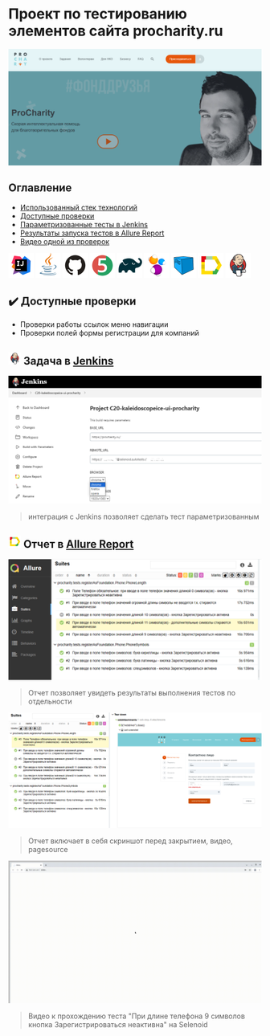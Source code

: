 # Проект по тестированию элементов сайта procharity.ru

<p align = "center">

<img title="procharitymain" alt = "frontpage" src="media/screen/procharityMainPage.PNG" width="700">
</p>
<a name="Ссылка"></a>

## Оглавление

- <a href="#tools">Использованный стек технологий</a>
- <a href="#list">Доступные проверки</a>
- <a href="#jenkins">Параметризованные тесты в Jenkins</a>
- <a href="#allure">Результаты запуска тестов в Allure Report</a>
- <a href="#vid">Видео одной из проверок</a>


<p align="left">
<a id="tools"></a>
<a href="https://www.jetbrains.com/idea/"><img src="media/logo/Intelij_IDEA.svg" width="50" height="50"  alt="IDEA" title="IntelliJ IDEA"/></a>
<a href="https://www.java.com/"><img src="media/logo/Java.svg" width="50" height="50" alt="Java" title="Java"/></a>
<a href="https://github.com/"><img src="media/logo/GitHub.svg" width="50" height="50" alt="Github" title="GitHub"/></a>
<a href="https://junit.org/junit5/"><img src="media\logo\JUnit5.svg" width="50" height="50" alt="JUnit 5" title="JUnit 5"/></a>
<a href="https://gradle.org/"><img src="media/logo/Gradle.svg" width="50" height="50" alt="Gradle" title="Gradle"/></a>
<a href="https://selenide.org/"><img src="media/logo/Selenide.svg" width="50" height="50" alt="Selenide" title="Selenide"/></a>
<a href="https://aerokube.com/selenoid/"><img src="media/logo/Selenoid.svg" width="50" height="50" alt="Selenoid" title="Selenoid"/></a>
<a href="https://github.com/allure-framework/allure2"><img src="media/logo/Allure_Report.svg" width="50" height="50" alt="Allure" title="Allure"/></a>
<a href="https://www.jenkins.io/"><img src="media/logo/Jenkins.svg" width="50" height="50" alt="Jenkins" title="Jenkins"/></a>
</p>

<a id="list"></a>

## :heavy_check_mark: Доступные проверки

- Проверки работы ссылок меню навигации
- Проверки полей формы регистрации для компаний

## <img src="media/logo/Jenkins.svg" width="25" height="25"  alt="Jenkins"/></a> Задача в <a target="_blank" href="https://jenkins.autotests.cloud/">Jenkins</a>

<p align="center">
<a id="jenkins"></a>
<img title="Jenkins" alt="Jenkins" src="media/screen/jenkinsparameters.png"> </p> 

> интеграция с Jenkins позволяет сделать тест параметризованным

<a id="allure"></a>

## <img src="media/logo/Allure_Report.svg" width="25" height="25"  alt="Allure"/></a> Отчет в <a target="_blank" href="https://allure.autotests.cloud/">Allure Report</a>

<p align="center">
<img title="Allure Overview" alt="allure" src="media/screen/phonetests.PNG">
</p>

> Отчет позволяет увидеть результаты выполнения тестов по отдельности
<p align="center">
<img title="Allure Overview" alt="allure" src="media/screen/phonetests0.PNG">
</p>

> Отчет включает в себя скриншот перед закрытием, видео, pagesource

<a id="vid"></a>
<p align="center">
  <img title="Selenoid Video" alt="vid" src="media/video/phone9symbolstestgif.gif">
</p>

> Видео к прохождению теста "При длине телефона 9 символов кнопка Зарегистрироваться неактивна" на Selenoid
 